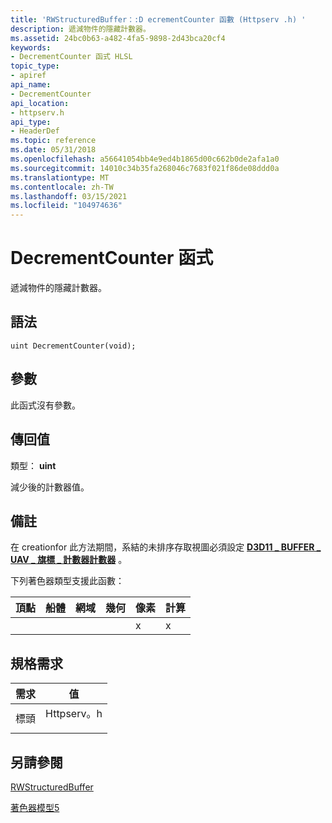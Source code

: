 ```yaml
---
title: 'RWStructuredBuffer：:D ecrementCounter 函數 (Httpserv .h) '
description: 遞減物件的隱藏計數器。
ms.assetid: 24bc0b63-a482-4fa5-9898-2d43bca20cf4
keywords:
- DecrementCounter 函式 HLSL
topic_type:
- apiref
api_name:
- DecrementCounter
api_location:
- httpserv.h
api_type:
- HeaderDef
ms.topic: reference
ms.date: 05/31/2018
ms.openlocfilehash: a56641054bb4e9ed4b1865d00c662b0de2afa1a0
ms.sourcegitcommit: 14010c34b35fa268046c7683f021f86de08ddd0a
ms.translationtype: MT
ms.contentlocale: zh-TW
ms.lasthandoff: 03/15/2021
ms.locfileid: "104974636"
---
```

# <a name="decrementcounter-function"></a>DecrementCounter 函式

遞減物件的隱藏計數器。

## <a name="syntax"></a>語法

``` syntax
uint DecrementCounter(void);
```

## <a name="parameters"></a>參數

此函式沒有參數。

## <a name="return-value"></a>傳回值

類型： **uint**

減少後的計數器值。

## <a name="remarks"></a>備註

在 creationfor 此方法期間，系結的未排序存取視圖必須設定 [**D3D11 \_ BUFFER \_ UAV \_ 旗標 \_ 計數器計數器**](/windows/desktop/api/d3d11/ne-d3d11-d3d11_buffer_uav_flag) 。

下列著色器類型支援此函數：



| 頂點 | 船體 | 網域 | 幾何 | 像素 | 計算 |
|--------|------|--------|----------|-------|---------|
|        |      |        |          | x     | x       |



 

## <a name="requirements"></a>規格需求



| 需求 | 值 |
|-------------------|---------------------------------------------------------------------------------------|
| 標頭<br/> | <dl> <dt>Httpserv。h</dt> </dl> |



## <a name="see-also"></a>另請參閱

<dl> <dt>

[RWStructuredBuffer](sm5-object-rwstructuredbuffer.md)
</dt> <dt>

[著色器模型5](d3d11-graphics-reference-sm5.md)
</dt> </dl>

 

